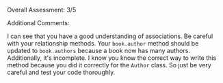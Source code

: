 Overall Assessment: 3/5

Additional Comments: 

I can see that you have a good understanding of associations. Be careful with your relationship methods. Your `book.author` method should be updated to `book.authors` because a book now has many authors. Additionally, it's incomplete. I know you know the correct way to write this method because you did it correctly for the `Author` class. So just be very careful and test your code thoroughly. 